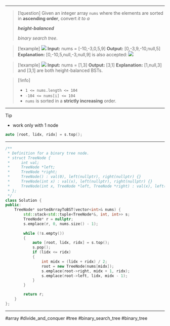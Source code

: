 ___

> [!question] 
> Given an integer array `nums` where the elements are sorted in **ascending order**, convert _it to a_ 
> 
> **_height-balanced_**
> 
> _binary search tree_. 

> [!example] 
> ![](https://assets.leetcode.com/uploads/2021/02/18/btree1.jpg)
**Input:** nums = [-10,-3,0,5,9]
**Output:** [0,-3,9,-10,null,5]
**Explanation:** [0,-10,5,null,-3,null,9] is also accepted:
![](https://assets.leetcode.com/uploads/2021/02/18/btree2.jpg) 

> [!example] 
> ![](https://assets.leetcode.com/uploads/2021/02/18/btree.jpg)
**Input:** nums = [1,3]
**Output:** [3,1]
**Explanation:** [1,null,3] and [3,1] are both height-balanced BSTs. 

> [!info] 
> - `1 <= nums.length <= 104`
> - `-104 <= nums[i] <= 104`
> - `nums` is sorted in a **strictly increasing** order. 

___

> [!tip] 
> - work only with 1 node
> ```cpp
> auto [root, lidx, ridx] = s.top();
> ```

___

```cpp
/**
 * Definition for a binary tree node.
 * struct TreeNode {
 *     int val;
 *     TreeNode *left;
 *     TreeNode *right;
 *     TreeNode() : val(0), left(nullptr), right(nullptr) {}
 *     TreeNode(int x) : val(x), left(nullptr), right(nullptr) {}
 *     TreeNode(int x, TreeNode *left, TreeNode *right) : val(x), left(left), right(right) {}
 * };
 */
class Solution {
public:
    TreeNode* sortedArrayToBST(vector<int>& nums) {
        std::stack<std::tuple<TreeNode*&, int, int>> s;
        TreeNode* r = nullptr;
        s.emplace(r, 0, nums.size() - 1);
        
        while (!s.empty())
        {
            auto [root, lidx, ridx] = s.top();
            s.pop();
            if (lidx <= ridx)
            {
                int midx = (lidx + ridx) / 2;
                root = new TreeNode(nums[midx]);
                s.emplace(root->right, midx + 1, ridx);
                s.emplace(root->left, lidx, midx - 1);
            }
        }

        return r;
    }
};
```

___

#array #divide_and_conquer #tree #binary_search_tree #binary_tree 